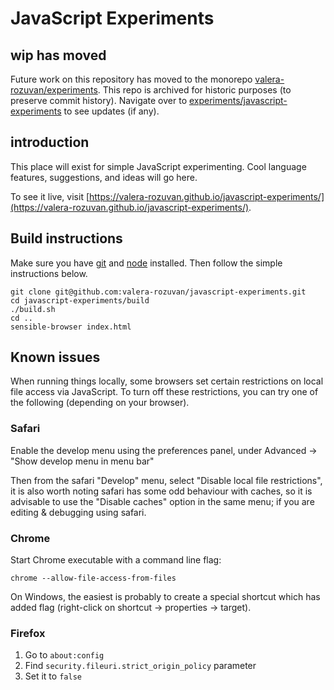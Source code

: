 # JavaScript Experiments

## wip has moved

Future work on this repository has moved to the monorepo [valera-rozuvan/experiments](https://github.com/valera-rozuvan/experiments). This repo is archived for historic purposes (to preserve commit history). Navigate over to [experiments/javascript-experiments](https://github.com/valera-rozuvan/experiments/tree/main/javascript-experiments) to see updates (if any).

## introduction

This place will exist for simple JavaScript experimenting. Cool language features, suggestions, and ideas will go here.

To see it live, visit [https://valera-rozuvan.github.io/javascript-experiments/](https://valera-rozuvan.github.io/javascript-experiments/).

## Build instructions

Make sure you have [git](https://github.com/git/git) and
[node](https://github.com/joyent/node) installed. Then follow the simple
instructions below.

    git clone git@github.com:valera-rozuvan/javascript-experiments.git
    cd javascript-experiments/build
    ./build.sh
    cd ..
    sensible-browser index.html

## Known issues

When running things locally, some browsers set certain restrictions on local
file access via JavaScript. To turn off these restrictions, you can try one
of the following (depending on your browser).

### Safari

Enable the develop menu using the preferences panel, under Advanced -> "Show develop menu in menu bar"

Then from the safari "Develop" menu, select "Disable local file restrictions", it is also worth noting safari has some odd behaviour with caches, so it is advisable to use the "Disable caches" option in the same menu; if you are editing & debugging using safari.

### Chrome

Start Chrome executable with a command line flag:

```
chrome --allow-file-access-from-files
```

On Windows, the easiest is probably to create a special shortcut which has added flag (right-click on shortcut -> properties -> target).

### Firefox

1. Go to `about:config`
2. Find `security.fileuri.strict_origin_policy` parameter
3. Set it to `false`
